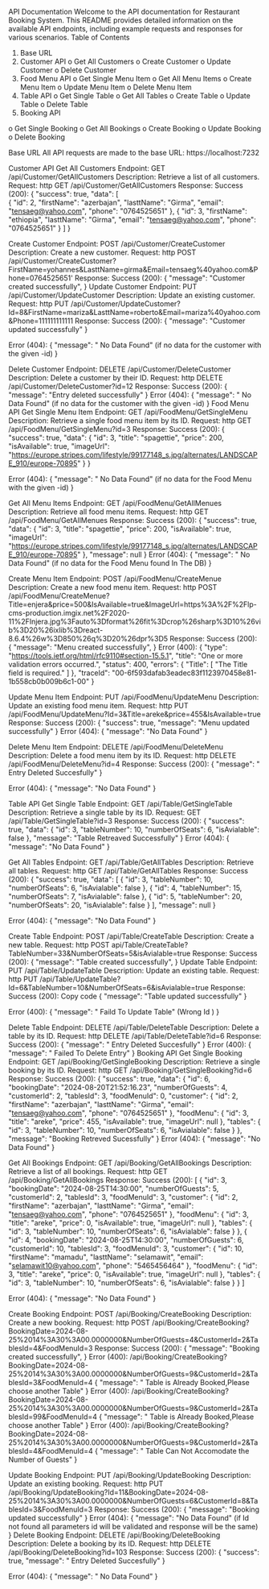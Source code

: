 API Documentation
Welcome to the API documentation for Restaurant Booking System. This README provides detailed information on the available API endpoints, including example requests and responses for various scenarios.
Table of Contents
1.	Base URL
2.	Customer API
o	Get All Customers
o	Create Customer
o	Update Customer
o	Delete Customer
3.	Food Menu API
o	Get Single Menu Item
o	Get All Menu Items
o	Create Menu Item
o	Update Menu Item
o	Delete Menu Item
4.	Table API
o	Get Single Table
o	Get All Tables
o	Create Table
o	Update Table
o	Delete Table
5.	Booking API

o	Get Single Booking
o	Get All Bookings
o	Create Booking
o	Update Booking
o	Delete Booking








Base URL
All API requests are made to the base URL:
https://localhost:7232

Customer API
Get All Customers
Endpoint: GET /api/Customer/GetAllCustomers
Description: Retrieve a list of all customers.
Request:
http
GET /api/Customer/GetAllCustomers
Response:
Success (200):
{
  "success": true,
  "data": [  
  {
      "id": 2,
      "firstName": "azerbajan",
      "lasttName": "Girma",
      "email": "tensaeg@yahoo.com",
      "phone": "0764525651"
    },
    {
      "id": 3,
      "firstName": "ethiopia",
      "lasttName": "Girma",
      "email": "tensaeg@yahoo.com",
      "phone": "0764525651"
    }
  ]
}



Create Customer
Endpoint: POST /api/Customer/CreateCustomer
Description: Create a new customer.
Request:
http
POST /api/Customer/CreateCustomer?FirstName=yohannes&LasttName=girma&Email=tensaeg%40yahoo.com&Phone=0764525651'
Response:
Success (200):
{
  "message": "Customer created successfully",
}
Update Customer
Endpoint: PUT /api/Customer/UpdateCustomer
Description: Update an existing customer.
Request:
http
PUT /api/Customer/UpdateCustomer? Id=8&FirstName=mariza&LasttName=roberto&Email=mariza%40yahoo.com&Phone=111111111111
Response:
Success (200):
{
  "message": "Customer updated successfully"
}

Error (404):
{
  "message": " No Data Found" (if no data for the customer with the given -id)
}




Delete Customer
Endpoint: DELETE /api/Customer/DeleteCustomer
Description: Delete a customer by their ID.
Request:
http
DELETE /api/Customer/DeleteCustomer?id=12
Response:
Success (200):
{
  "message": "Entry deleted successfully"
}
Error (404):
{
  "message": " No Data Found" (if no data for the customer with the given -id)
}
Food Menu API
Get Single Menu Item
Endpoint: GET /api/FoodMenu/GetSingleMenu
Description: Retrieve a single food menu item by its ID.
Request:
http
GET /api/FoodMenu/GetSingleMenu?id=3
Response:
Success (200):
{
  "success": true,
  "data": {
"id": 3,
    "title": "spagettie",
    "price": 200,
    "isAvailable": true,
    "imageUrl": "https://europe.stripes.com/lifestyle/99177148_s.jpg/alternates/LANDSCAPE_910/europe-70895"
  }
}

Error (404):
{
  "message": " No Data Found" (if no data for the Food Menu with the given -id)
}

Get All Menu Items
Endpoint: GET /api/FoodMenu/GetAllMenues
Description: Retrieve all food menu items.
Request:
http
GET /api/FoodMenu/GetAllMenues
Response:
Success (200):
{
  "success": true,
  "data": {
    "id": 3,
    "title": "spagettie",
    "price": 200,
    "isAvailable": true,
    "imageUrl": "https://europe.stripes.com/lifestyle/99177148_s.jpg/alternates/LANDSCAPE_910/europe-70895"
  },
  "message": null
}
Error (404):
{
  "message": " No Data Found" (if no data for the Food Menu found In The DB)
}







Create Menu Item
Endpoint: POST /api/FoodMenu/CreateMenue
Description: Create a new food menu item.
Request:
http
POST /api/FoodMenu/CreateMenue?Title=enjera&price=500&IsAvailable=true&ImageUrl=https%3A%2F%2Flp-cms-production.imgix.net%2F2020-11%2FInjera.jpg%3Fauto%3Dformat%26fit%3Dcrop%26sharp%3D10%26vib%3D20%26ixlib%3Dreact-8.6.4%26w%3D850%26q%3D20%26dpr%3D5
Response:
Success (200):
{
  "message": "Menu  created successfully",
}
Error (400):
{
  "type": "https://tools.ietf.org/html/rfc9110#section-15.5.1",
  "title": "One or more validation errors occurred.",
  "status": 400,
  "errors": {
    "Title": [
      "The Title field is required."
    ]
  },
  "traceId": "00-6f593dafab3eadec83f1123970458e81-1b558cb0b009b6c1-00"
}







Update Menu Item
Endpoint: PUT /api/FoodMenu/UpdateMenu
Description: Update an existing food menu item.
Request:
http
PUT /api/FoodMenu/UpdateMenu?Id=3&Title=areke&price=455&IsAvailable=true
Response:
Success (200):
{
  "success": true,
  "message": "Menu  updated successfully"
}
Error (404):
{
  "message": "No Data Found"
}

Delete Menu Item
Endpoint: DELETE /api/FoodMenu/DeleteMenu
Description: Delete a food menu item by its ID.
Request:
http
DELETE /api/FoodMenu/DeleteMenu?id=4
Response:
Success (200):
{
  "message": " Entry Deleted Succesfully"
}

Error (404):
{
 "message": "No Data Found"
}

Table API
Get Single Table
Endpoint: GET /api/Table/GetSingleTable
Description: Retrieve a single table by its ID.
Request:
GET /api/Table/GetSingleTable?id=3
Response:
Success (200):
{
  "success": true,
  "data": {
    "id": 3,
    "tableNumber": 10,
    "numberOfSeats": 6,
    "isAvialable": false
  },
  "message": "Table Retreaved Successfully"
}
Error (404):
{
 "message": "No Data Found"
}

Get All Tables
Endpoint: GET /api/Table/GetAllTables
Description: Retrieve all tables.
Request:
http
GET /api/Table/GetAllTables
Response:
Success (200):
{
  "success": true,
  "data": [
    {
      "id": 3,
      "tableNumber": 10,
      "numberOfSeats": 6,
      "isAvialable": false
    },
    {
      "id": 4,
      "tableNumber": 15,
      "numberOfSeats": 7,
      "isAvialable": false
    },
    {
      "id": 5,
      "tableNumber": 20,
      "numberOfSeats": 20,
      "isAvialable": false
    }
  ],
  "message": null
}

Error (404):
{
 "message": "No Data Found"
}








Create Table
Endpoint: POST /api/Table/CreateTable
Description: Create a new table.
Request:
http
POST api/Table/CreateTable?TableNumber=33&NumberOfSeats=5&isAvialable=true
Response:
Success (200):
{
  "message": "Table created successfully",
}
Update Table
Endpoint: PUT /api/Table/UpdateTable
Description: Update an existing table.
Request:
http
PUT /api/Table/UpdateTable?Id=6&TableNumber=10&NumberOfSeats=6&isAvialable=true
Response:
Success (200):
Copy code
{
  "message": "Table updated successfully"
}

Error (400):
{
  "message": " Faild To Update Table" (Wrong Id )
}






Delete Table
Endpoint: DELETE /api/Table/DeleteTable
Description: Delete a table by its ID.
Request:
http
DELETE /api/Table/DeleteTable?id=6
Response:
Success (200):
{
  "message": " Entry Deleted Succesfully"
}
Error (400):
{
  "message": " Failed To Delete Entry"
}
Booking API
Get Single Booking
Endpoint: GET /api/Booking/GetSingleBooking
Description: Retrieve a single booking by its ID.
Request:
http
GET /api/Booking/GetSingleBooking?id=6
Response:
Success (200):
{
  "success": true,
  "data": {
    "id": 6,
    "bookingDate": "2024-08-20T21:52:16.23",
    "numberOfGuests": 4,
    "customerId": 2,
    "tablesId": 3,
    "foodMenuId": 0,
    "customer": {
      "id": 2,
      "firstName": "azerbajan",
      "lasttName": "Girma",
      "email": "tensaeg@yahoo.com",
      "phone": "0764525651"
    },
    "foodMenu": {
      "id": 3,
      "title": "areke",
      "price": 455,
      "isAvailable": true,
      "imageUrl": null
    },
    "tables": {
      "id": 3,
      "tableNumber": 10,
      "numberOfSeats": 6,
      "isAvialable": false
    }
  },
  "message": "Booking Retreved Sucessfully"
}
Error (404):
{
  "message": "No Data Found"
}








Get All Bookings
Endpoint: GET /api/Booking/GetAllBookings
Description: Retrieve a list of all bookings.
Request:
http
GET /api/Booking/GetAllBookings
Response:
Success (200):
[
  {
    "id": 3,
    "bookingDate": "2024-08-25T14:30:00",
    "numberOfGuests": 5,
    "customerId": 2,
    "tablesId": 3,
    "foodMenuId": 3,
    "customer": {
      "id": 2,
      "firstName": "azerbajan",
      "lasttName": "Girma",
      "email": "tensaeg@yahoo.com",
      "phone": "0764525651"
    },
    "foodMenu": {
      "id": 3,
      "title": "areke",
      "price": 0,
      "isAvailable": true,
      "imageUrl": null
    },
    "tables": {
      "id": 3,
      "tableNumber": 10,
      "numberOfSeats": 6,
      "isAvialable": false
    }
  },
  {
    "id": 4,
    "bookingDate": "2024-08-25T14:30:00",
    "numberOfGuests": 6,
    "customerId": 10,
    "tablesId": 3,
    "foodMenuId": 3,
    "customer": {
      "id": 10,
      "firstName": "mamadu",
      "lasttName": "selamawit",
      "email": "selamawit10@yahoo.com",
      "phone": "5465456464"
    },
    "foodMenu": {
      "id": 3,
      "title": "areke",
      "price": 0,
      "isAvailable": true,
      "imageUrl": null
    },
    "tables": {
      "id": 3,
      "tableNumber": 10,
      "numberOfSeats": 6,
      "isAvialable": false
    }
  }
]


Error (404):
{
  "message": "No Data Found"
}

Create Booking
Endpoint: POST /api/Booking/CreateBooking
Description: Create a new booking.
Request:
http
POST /api/Booking/CreateBooking?BookingDate=2024-08-25%2014%3A30%3A00.0000000&NumberOfGuests=4&CustomerId=2&TablesId=4&FoodMenuId=3
Response:
Success (200):
{
  "message": "Booking created successfully",
}
Error (400):
/api/Booking/CreateBooking?BookingDate=2024-08-25%2014%3A30%3A00.0000000&NumberOfGuests=9&CustomerId=2&TablesId=3&FoodMenuId=4
{
  "message": " Table is Already Booked,Please choose another Table"
}
Error (400):
/api/Booking/CreateBooking?BookingDate=2024-08-25%2014%3A30%3A00.0000000&NumberOfGuests=9&CustomerId=2&TablesId=99&FoodMenuId=4
{
  "message": " Table is Already Booked,Please choose another Table"
}
Error (400):
/api/Booking/CreateBooking?BookingDate=2024-08-25%2014%3A30%3A00.0000000&NumberOfGuests=9&CustomerId=2&TablesId=4&FoodMenuId=4
{
  "message": " Table Can Not Accomodate the Number of Guests"
}

Update Booking
Endpoint: PUT /api/Booking/UpdateBooking
Description: Update an existing booking.
Request:
http
PUT /api/Booking/UpdateBooking?Id=11&BookingDate=2024-08-25%2014%3A30%3A00.0000000&NumberOfGuests=6&CustomerId=8&TablesId=3&FoodMenuId=3
Response:
Success (200):
{
  "message": "Booking updated successfully"
}
Error (404):
{
  "message": "No Data Found" 
(if Id not found all parameters id will be validated and response will be the same)
}
Delete Booking
Endpoint: DELETE /api/Booking/DeleteBooking
Description: Delete a booking by its ID.
Request:
http
DELETE /api/Booking/DeleteBooking?id=103
Response:
Success (200):
{
  "success": true,
  "message": " Entry Deleted Succesfully"
}

Error (404):
{
  "message": " No Data Found"
}

